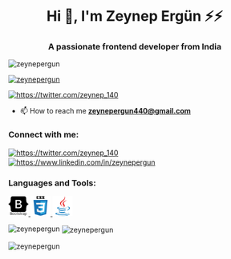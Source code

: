 <h1 align="center">Hi 👋, I'm Zeynep Ergün ⚡⚡</h1>
<h3 align="center">A passionate frontend developer from India</h3>

<p align="left"> <img src="https://komarev.com/ghpvc/?username=zeynepergun&label=Profile%20views&color=0e75b6&style=flat" alt="zeynepergun" /> </p>

<p align="left"> <a href="https://github.com/ryo-ma/github-profile-trophy"><img src="https://github-profile-trophy.vercel.app/?username=zeynepergun" alt="zeynepergun" /></a> </p>

<p align="left"> <a href="https://twitter.com/https://twitter.com/zeynep_140" target="blank"><img src="https://img.shields.io/twitter/follow/https://twitter.com/zeynep_140?logo=twitter&style=for-the-badge" alt="https://twitter.com/zeynep_140" /></a> </p>

- 📫 How to reach me **zeynepergun440@gmail.com**

<h3 align="left">Connect with me:</h3>
<p align="left">
<a href="https://twitter.com/https://twitter.com/zeynep_140" target="blank"><img align="center" src="https://raw.githubusercontent.com/rahuldkjain/github-profile-readme-generator/master/src/images/icons/Social/twitter.svg" alt="https://twitter.com/zeynep_140" height="30" width="40" /></a>
<a href="https://linkedin.com/in/https://www.linkedin.com/in/zeynepergun" target="blank"><img align="center" src="https://raw.githubusercontent.com/rahuldkjain/github-profile-readme-generator/master/src/images/icons/Social/linked-in-alt.svg" alt="https://www.linkedin.com/in/zeynepergun" height="30" width="40" /></a>
</p>

<h3 align="left">Languages and Tools:</h3>
<p align="left"> <a href="https://getbootstrap.com" target="_blank" rel="noreferrer"> <img src="https://raw.githubusercontent.com/devicons/devicon/master/icons/bootstrap/bootstrap-plain-wordmark.svg" alt="bootstrap" width="40" height="40"/> </a> <a href="https://www.w3schools.com/css/" target="_blank" rel="noreferrer"> <img src="https://raw.githubusercontent.com/devicons/devicon/master/icons/css3/css3-original-wordmark.svg" alt="css3" width="40" height="40"/> </a> <a href="https://www.java.com" target="_blank" rel="noreferrer"> <img src="https://raw.githubusercontent.com/devicons/devicon/master/icons/java/java-original.svg" alt="java" width="40" height="40"/> </a> </p>

<p><img align="left" src="https://github-readme-stats.vercel.app/api/top-langs?username=zeynepergun&show_icons=true&locale=en&layout=compact" alt="zeynepergun" /></p>

<p>&nbsp;<img align="center" src="https://github-readme-stats.vercel.app/api?username=zeynepergun&show_icons=true&locale=en" alt="zeynepergun" /></p>

<p><img align="center" src="https://github-readme-streak-stats.herokuapp.com/?user=zeynepergun&" alt="zeynepergun" /></p>
